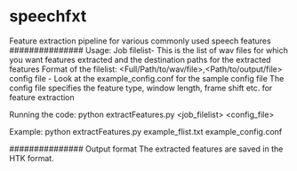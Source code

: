 # speechfxt
Feature extraction pipeline for various commonly used speech features
###############
Usage:
Job filelist- This is the list of wav files for which you want features extracted and 
              the destination paths for the extracted features
              Format of the filelist:
                  <Full/Path/to/wav/file>,<Path/to/output/file>                  
config file - Look at the example_config.conf for the sample config file
              The config file specifies the feature type, window length, frame shift etc. for feature extraction

Running the code:
python extractFeatures.py <job_filelist> <config_file>

Example:
python extractFeatures.py example_flist.txt example_config.conf

###############
Output format
The extracted features are saved in the HTK format.
